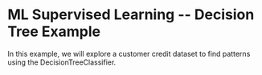 # ML Supervised Learning -- Decision Tree Example

In this example, we will explore a customer credit dataset to find patterns using the DecisionTreeClassifier.
